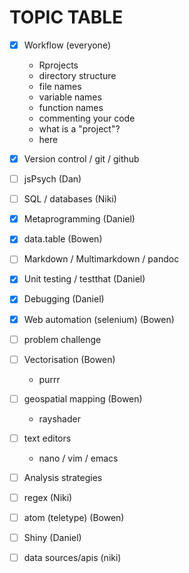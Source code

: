 # TOPIC TABLE
- [x] Workflow (everyone)
  - Rprojects
  - directory structure
  - file names
  - variable names
  - function names
  - commenting your code
  - what is a "project"?
  - here

- [x] Version control / git / github
- [ ] jsPsych (Dan)
- [ ] SQL / databases (Niki)
- [x] Metaprogramming (Daniel)
- [x] data.table (Bowen)
- [ ] Markdown / Multimarkdown / pandoc
- [x] Unit testing / testthat (Daniel)
- [x] Debugging (Daniel)
- [x] Web automation (selenium) (Bowen)
- [ ] problem challenge
- [ ] Vectorisation (Bowen)
  - purrr
- [ ] geospatial mapping (Bowen)
  - rayshader  
- [ ] text editors
  - nano / vim / emacs
- [ ] Analysis strategies
- [ ] regex (Niki)
- [ ] atom (teletype) (Bowen)
- [ ] Shiny (Daniel)
- [ ] data sources/apis (niki)

